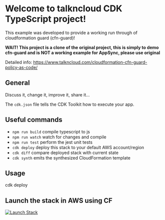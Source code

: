 # Welcome to talkncloud CDK TypeScript project!

This example was developed to provide a working run through of cloudformation guard (cfn-guard)!

**WAIT! This project is a clone of the original project, this is simply to demo cfn-guard and is NOT a working example for AppSync, please use original**

Detailed info: https://www.talkncloud.com/cloudformation-cfn-guard-policy-as-code/

## General
Discuss it, change it, improve it, share it...

The `cdk.json` file tells the CDK Toolkit how to execute your app.

## Useful commands

 * `npm run build`   compile typescript to js
 * `npm run watch`   watch for changes and compile
 * `npm run test`    perform the jest unit tests
 * `cdk deploy`      deploy this stack to your default AWS account/region
 * `cdk diff`        compare deployed stack with current state
 * `cdk synth`       emits the synthesized CloudFormation template

 ## Usage
 cdk deploy

 ## Launch the stack in AWS using CF
 [![Launch Stack](https://cdn.rawgit.com/buildkite/cloudformation-launch-stack-button-svg/master/launch-stack.svg)](https://console.aws.amazon.com/cloudformation/home?#/stacks/new?stackName=TncAppSyncWaf&templateURL=https://talkncloud-stax.s3-ap-southeast-2.amazonaws.com/AppsyncWafStack.template.json)


